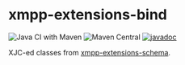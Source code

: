 # xmpp-extensions-bind

![Java CI with Maven](https://github.com/jinahya/xmpp-extensions-bind/workflows/Java%20CI%20with%20Maven/badge.svg?branch=main)
![Maven Central](https://img.shields.io/maven-central/v/com.github.jinahya/xmpp-extensions-bind)
[![javadoc](https://javadoc.io/badge2/com.github.jinahya/xmpp-extensions-bind/javadoc.svg)](https://javadoc.io/doc/com.github.jinahya/xmpp-extensions-bind)

XJC-ed classes from [xmpp-extensions-schema](https://github.com/jinahya/xmpp-extensions-schemas).